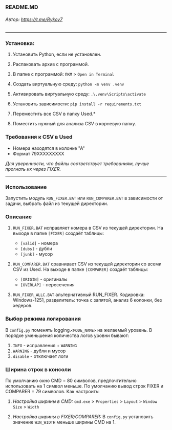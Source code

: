 ### README.MD
###### Автор: https://t.me/Rykov7
***

### Установка:
1. Установить Python, если не установлен.
2. Распаковать архив с программой.
3. В папке с программой: `ПКМ` > `Open in Terminal`
4. Создать виртуальную среду:
`python -m venv .venv`
5. Активировать виртуальную среду:
`.\.venv\Scripts\activate`
6. Установить зависимости:
`pip install -r requirements.txt`

7. Переместить все CSV в папку Used.*
8. Поместить нужный для анализа CSV в корневую папку.

### Требования к CSV в Used

* Номера находятся в колонке "А" 
* Формат 79XXXXXXXXX

_Для уверенности, что файлы соответствует требованиям, лучше прогнать их через FIXER._
***
### Использование
Запустить модуль `RUN_FIXER.BAT` или `RUN_COMPARER.BAT` в зависимости от задачи, выбрать файл из текущей директории.

### Описание
1. `RUN_FIXER.BAT` исправляет номера в CSV из текущей директории. На выходе в папке `[FIXER]` создаёт таблицы:
   * `[valid]` - номера 
   * `[dubs]` - дубли
   * `[junk]` - мусор

2. `RUN_COMPARER.BAT` сравнивает CSV из текущей директории со всеми CSV из Used. На выходе в папке `[COMPARER]` создаёт таблицы:
   * `[ORIGIN]` - оригиналы
   * `[OVERLAP]` - пересечения

3. `RUN_FIXER_ALLC.BAT` альтернативный RUN_FIXER. Кодировка: Windows-1251, разделитель: точка с запятой, анализ 6 колонки, без хедеров.

### Выбор режима логирования
В `config.py` поменять logging.`<MODE_NAME>` на желаемый уровень.
В порядке уменьшения количества логов уровни бывают:
1. `INFO` - исправления + `WARNING`
2. `WARNING` - дубли и мусор
3. `disable` - отключает логи

### Ширина строк в консоли
По умолчанию окно CMD = 80 символов, предпочтительно использовать на 1 символ меньше.
По умолчанию вывод строк FIXER и COMPARER = 79 символов. Как настроить:

1. _Настройка ширины в CMD:_
`сmd.exe` > `Properties` > `Layout` > `Window Size` > `Width`

2. _Настройка ширины в FIXER/COMPARER:_
В `config.py` установить значение `WIN_WIDTH` меньше ширины CMD на 1.